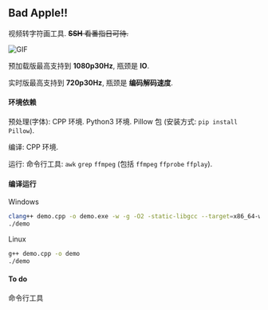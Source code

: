 ## Bad Apple!!

视频转字符画工具. ~~**SSH** 看番指日可待.~~

![GIF](./play.gif)

预加载版最高支持到 **1080p30Hz**, 瓶颈是 **IO**.

实时版最高支持到 **720p30Hz**, 瓶颈是 **编码解码速度**.

#### 环境依赖

预处理(字体):
CPP 环境.
Python3 环境.
Pillow 包 (安装方式: `pip install Pillow`).

编译:
CPP 环境.

运行:
命令行工具: `awk` `grep` `ffmpeg` (包括 `ffmpeg` `ffprobe` `ffplay`).


#### 编译运行

Windows
```sh
clang++ demo.cpp -o demo.exe -w -g -O2 -static-libgcc --target=x86_64-w64-mingw
./demo
```

Linux
```sh
g++ demo.cpp -o demo
./demo
```

#### To do

命令行工具

